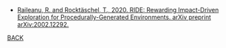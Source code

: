 - [Raileanu, R. and Rocktäschel, T., 2020. RIDE: Rewarding Impact-Driven Exploration for Procedurally-Generated Environments. arXiv preprint arXiv:2002.12292.](raileanu_and_rocktaschel_2020.md)

[BACK]( ../index.md)